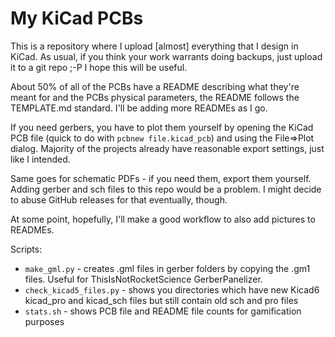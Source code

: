 # My KiCad PCBs

This is a repository where I upload [almost] everything that I design in KiCad.
As usual, if you think your work warrants doing backups, just upload it to a git repo ;-P
I hope this will be useful.

About 50% of all of the PCBs have a README describing what they're meant for and
the PCBs physical parameters, the README follows the TEMPLATE.md standard. I'll be
adding more READMEs as I go.

If you need gerbers, you have to plot them yourself by opening the KiCad PCB file
(quick to do with `pcbnew file.kicad_pcb`) and using the File=>Plot dialog.
Majority of the projects already have reasonable export settings, just like I intended.

Same goes for schematic PDFs - if you need them, export them yourself. Adding gerber and sch
files to this repo would be a problem. I might decide to abuse GitHub releases for that eventually,
though.

At some point, hopefully, I'll make a good workflow to also add pictures to READMEs.

Scripts:

- `make_gml.py` - creates .gml files in gerber folders by copying the .gm1 files. Useful for ThisIsNotRocketScience GerberPanelizer.
- `check_kicad5_files.py` - shows you directories which have new Kicad6 kicad_pro and kicad_sch files but still contain old sch and pro files
- `stats.sh` - shows PCB file and README file counts for gamification purposes
